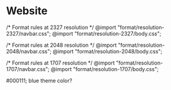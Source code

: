 # Website



/* Format rules at 2327 resolution */
@import "format/resolution-2327/navbar.css";
@import "format/resolution-2327/body.css";

/* Format rules at 2048 resolution */
@import "format/resolution-2048/navbar.css";
@import "format/resolution-2048/body.css";

/* Format rules at 1707 resolution */
@import "format/resolution-1707/navbar.css";
@import "format/resolution-1707/body.css";


#000111; blue theme color?
